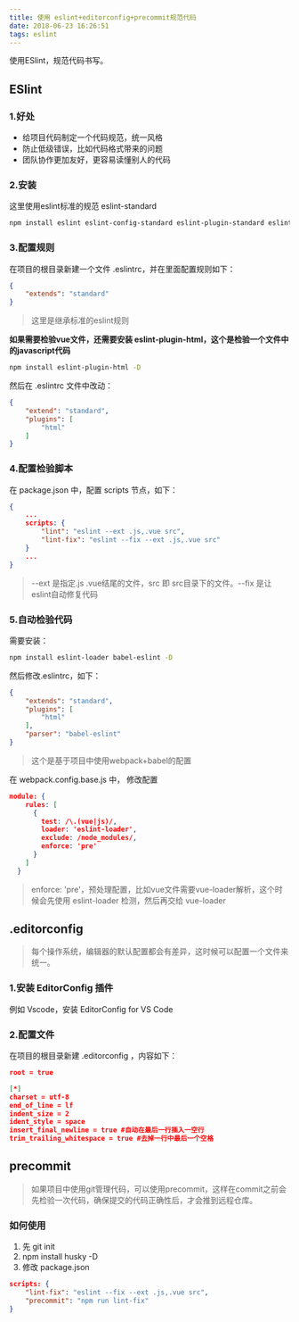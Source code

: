 ```yaml
---
title: 使用 eslint+editorconfig+precommit规范代码
date: 2018-06-23 16:26:51
tags: eslint
---
```


使用ESlint，规范代码书写。

<!-- more -->

## ESlint

### 1.好处
* 给项目代码制定一个代码规范，统一风格
* 防止低级错误，比如代码格式带来的问题
* 团队协作更加友好，更容易读懂别人的代码

### 2.安装
这里使用eslint标准的规范 eslint-standard
```bash
npm install eslint eslint-config-standard eslint-plugin-standard eslint-plugin-promise eslint-plugin-import eslint-plugin-node -D
```
### 3.配置规则
在项目的根目录新建一个文件 .eslintrc，并在里面配置规则如下：
```json
{
	"extends": "standard"
}
```
> 这里是继承标准的eslint规则  

**如果需要检验vue文件，还需要安装 eslint-plugin-html，这个是检验一个文件中的javascript代码**
```bash
npm install eslint-plugin-html -D
```
然后在 .eslintrc 文件中改动：
```json
{
	"extend": "standard",
	"plugins": [
		"html"
	]
}
```
### 4.配置检验脚本
在 package.json 中，配置 scripts 节点，如下：
```json
{
	...
	scripts: {
		"lint": "eslint --ext .js,.vue src",
		"lint-fix": "eslint --fix --ext .js,.vue src"
	}
	...
}
```
> --ext 是指定.js .vue结尾的文件，src 即 src目录下的文件。--fix 是让eslint自动修复代码

### 5.自动检验代码
需要安装：
```bash
npm install eslint-loader babel-eslint -D
```
然后修改.eslintrc，如下：
```json
{
	"extends": "standard",
	"plugins": [
		"html"
	],
	"parser": "babel-eslint"
}
```
> 这个是基于项目中使用webpack+babel的配置

在 webpack.config.base.js 中， 修改配置
```json
module: {
    rules: [
      {
        test: /\.(vue|js)/,
        loader: 'eslint-loader',
        exclude: /node_modules/,
        enforce: 'pre'
      }
    ]
  }
```
> enforce: 'pre'，预处理配置，比如vue文件需要vue-loader解析，这个时候会先使用 eslint-loader 检测，然后再交给 vue-loader 

## .editorconfig
> 每个操作系统，编辑器的默认配置都会有差异，这时候可以配置一个文件来统一。

### 1.安装 EditorConfig 插件
例如 Vscode，安装 EditorConfig for VS Code

### 2.配置文件
在项目的根目录新建 .editorconfig ，内容如下：
```json
root = true

[*]
charset = utf-8
end_of_line = lf
indent_size = 2
ident_style = space
insert_final_newline = true #自动在最后一行插入一空行
trim_trailing_whitespace = true #去掉一行中最后一个空格
```

## precommit
> 如果项目中使用git管理代码，可以使用precommit，这样在commit之前会先检验一次代码，确保提交的代码正确性后，才会推到远程仓库。

### 如何使用
1. 先 git init
2. npm install husky -D
3. 修改 package.json
```json
scripts: {
	"lint-fix": "eslint --fix --ext .js,.vue src",
	"precommit": "npm run lint-fix"
}
```